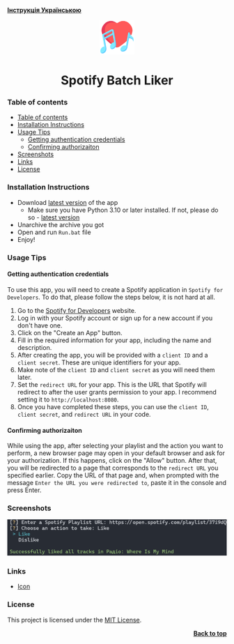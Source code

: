 [**Інструкція Українською**](./docs/README_UA.md)

<a name="readme-top"></a>

<div align="center">
  <a href="https://github.com/seesmof/">
    <img src="./public/logo.png" alt="Logo" height="80">
  </a>

<h1 align="center">Spotify Batch Liker</h1>
</div>

### Table of contents

- [Table of contents](#table-of-contents)
- [Installation Instructions](#installation-instructions)
- [Usage Tips](#usage-tips)
  - [Getting authentication credentials](#getting-authentication-credentials)
  - [Confirming authorizaiton](#confirming-authorizaiton)
- [Screenshots](#screenshots)
- [Links](#links)
- [License](#license)

### Installation Instructions

- Download [latest version](https://github.com/seesmof/spotify-batch-liker-cli/archive/refs/tags/v1.0.0.zip) of the app
  - Make sure you have Python 3.10 or later installed. If not, please do so - [latest version](https://www.python.org/downloads/)
- Unarchive the archive you got
- Open and run `Run.bat` file
- Enjoy!

### Usage Tips

#### Getting authentication credentials

To use this app, you will need to create a Spotify application in `Spotify for Developers`. To do that, please follow the steps below, it is not hard at all.

1. Go to the [Spotify for Developers](https://developer.spotify.com/dashboard/) website.
2. Log in with your Spotify account or sign up for a new account if you don't have one.
3. Click on the "Create an App" button.
4. Fill in the required information for your app, including the name and description.
5. After creating the app, you will be provided with a `client ID` and a `client secret`. These are unique identifiers for your app.
6. Make note of the `client ID` and `client secret` as you will need them later.
7. Set the `redirect URL` for your app. This is the URL that Spotify will redirect to after the user grants permission to your app. I recommend setting it to `http://localhost:8080`.
8. Once you have completed these steps, you can use the `client ID`, `client secret`, and `redirect URL` in your code.

#### Confirming authorizaiton

While using the app, after selecting your playlist and the action you want to perform, a new browser page may open in your default browser and ask for your authorization. If this happens, click on the "Allow" button. After that, you will be redirected to a page that corresponds to the `redirect URL` you specified earlier. Copy the URL of that page and, when prompted with the message `Enter the URL you were redirected to`, paste it in the console and press Enter.

### Screenshots

![App](./public/app.png)

### Links

- [Icon](https://www.flaticon.com/)

### License

This project is licensed under the [MIT License](./LICENSE).

<p align="right"><a href="#readme-top"><strong>Back to top</strong></a></p>
